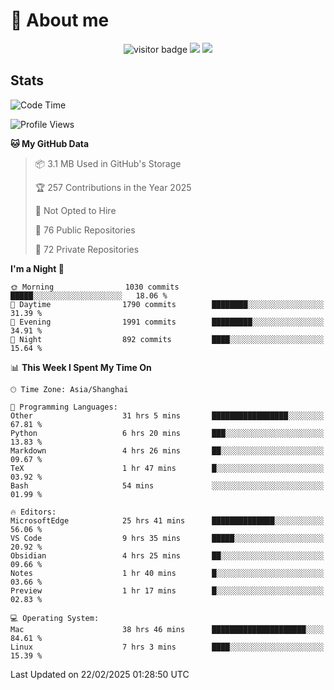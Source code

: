 <!-- ![](https://youpai.roccoshi.top/img/20200804214216.png) -->

# 🧐 About me
 
<p align="center">
<img src="https://visitor-badge.laobi.icu/badge?page_id=Lincest.Lincest&title=hits" alt="visitor badge"/>
<a href="mailto:imroccoshi@gmail.com"><img src="https://img.shields.io/badge/gmail-imroccoshi%40gmail.com-red"></a>
<a href="https://blog.roccoshi.top"><img src="https://img.shields.io/badge/blog-roccoshi-green"></a>
</p>

## Stats

<!--START_SECTION:waka-->
![Code Time](http://img.shields.io/badge/Code%20Time-2%2C157%20hrs%2019%20mins-blue)

![Profile Views](http://img.shields.io/badge/Profile%20Views-1-blue)

**🐱 My GitHub Data** 

> 📦 3.1 MB Used in GitHub's Storage 
 > 
> 🏆 257 Contributions in the Year 2025
 > 
> 🚫 Not Opted to Hire
 > 
> 📜 76 Public Repositories 
 > 
> 🔑 72 Private Repositories 
 > 
**I'm a Night 🦉** 

```text
🌞 Morning                1030 commits        █████░░░░░░░░░░░░░░░░░░░░   18.06 % 
🌆 Daytime                1790 commits        ████████░░░░░░░░░░░░░░░░░   31.39 % 
🌃 Evening                1991 commits        █████████░░░░░░░░░░░░░░░░   34.91 % 
🌙 Night                  892 commits         ████░░░░░░░░░░░░░░░░░░░░░   15.64 % 
```


📊 **This Week I Spent My Time On** 

```text
🕑︎ Time Zone: Asia/Shanghai

💬 Programming Languages: 
Other                    31 hrs 5 mins       █████████████████░░░░░░░░   67.81 % 
Python                   6 hrs 20 mins       ███░░░░░░░░░░░░░░░░░░░░░░   13.83 % 
Markdown                 4 hrs 26 mins       ██░░░░░░░░░░░░░░░░░░░░░░░   09.67 % 
TeX                      1 hr 47 mins        █░░░░░░░░░░░░░░░░░░░░░░░░   03.92 % 
Bash                     54 mins             ░░░░░░░░░░░░░░░░░░░░░░░░░   01.99 % 

🔥 Editors: 
MicrosoftEdge            25 hrs 41 mins      ██████████████░░░░░░░░░░░   56.06 % 
VS Code                  9 hrs 35 mins       █████░░░░░░░░░░░░░░░░░░░░   20.92 % 
Obsidian                 4 hrs 25 mins       ██░░░░░░░░░░░░░░░░░░░░░░░   09.66 % 
Notes                    1 hr 40 mins        █░░░░░░░░░░░░░░░░░░░░░░░░   03.66 % 
Preview                  1 hr 17 mins        █░░░░░░░░░░░░░░░░░░░░░░░░   02.83 % 

💻 Operating System: 
Mac                      38 hrs 46 mins      █████████████████████░░░░   84.61 % 
Linux                    7 hrs 3 mins        ████░░░░░░░░░░░░░░░░░░░░░   15.39 % 
```


 Last Updated on 22/02/2025 01:28:50 UTC
<!--END_SECTION:waka-->



